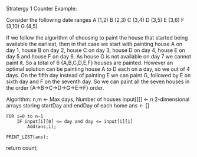 Stratergy 1 Counter Example:

Consider the following date ranges
A (1,2)
B (2,3)
C (3,4)
D (3,5)
E (3,6)
F (3,10)
G (4,5)

If we follow the algorithm of choosing to paint the house that started being available the earliest, then in that case
we start with painting house A on day 1, house B on day 2, house C on day 3, house D on day 4, house E on day 5 and house F on day 6. As house G is not available on day 7 we cannot paint it. So a total of 6 {A,B,C,D,E,F} houses are painted. However an optimal solution can be painting house A to D each on a day, so we out of 4 days. On the fifth day instead of painting E we can paint G, followed by E on sixth day and F on the seventh day.
So we can paint all the seven houses in the order {A->B->C->D->G->E->F} order.

Algorithm:
    n,m <- Max days, Number of houses
    input[][] <- n 2-dimensional arrays storing startDay and endDay of each home
    ans <- []

    FOR i=0 to n-1
        IF input[i][0] <= day and day <= input[i][1]
            Add(ans,i);

    PRINT_LIST(ans);
return count;
